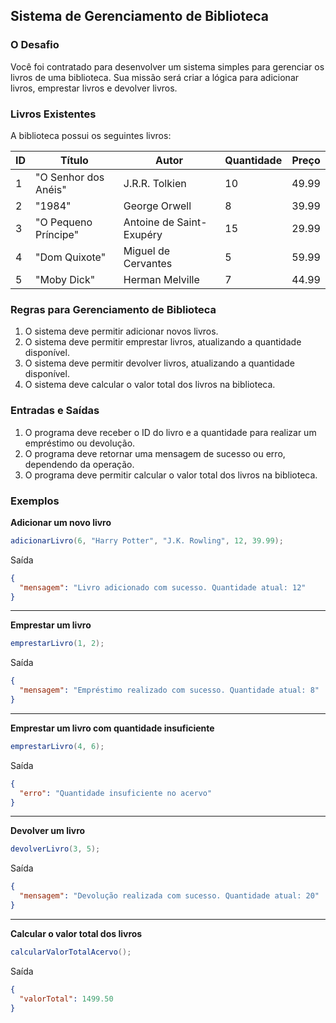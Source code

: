 ## Sistema de Gerenciamento de Biblioteca

### O Desafio

Você foi contratado para desenvolver um sistema simples para gerenciar os livros de uma biblioteca. Sua missão será criar a lógica para adicionar livros, emprestar livros e devolver livros.

### Livros Existentes

A biblioteca possui os seguintes livros:

| ID | Título | Autor | Quantidade | Preço |
| --- | --- | --- | --- | --- |
| 1 | "O Senhor dos Anéis" | J.R.R. Tolkien | 10 | 49.99 |
| 2 | "1984" | George Orwell | 8 | 39.99 |
| 3 | "O Pequeno Príncipe" | Antoine de Saint-Exupéry | 15 | 29.99 |
| 4 | "Dom Quixote" | Miguel de Cervantes | 5 | 59.99 |
| 5 | "Moby Dick" | Herman Melville | 7 | 44.99 |

### Regras para Gerenciamento de Biblioteca

1. O sistema deve permitir adicionar novos livros.
2. O sistema deve permitir emprestar livros, atualizando a quantidade disponível.
3. O sistema deve permitir devolver livros, atualizando a quantidade disponível.
4. O sistema deve calcular o valor total dos livros na biblioteca.

### Entradas e Saídas

1. O programa deve receber o ID do livro e a quantidade para realizar um empréstimo ou devolução.
2. O programa deve retornar uma mensagem de sucesso ou erro, dependendo da operação.
3. O programa deve permitir calcular o valor total dos livros na biblioteca.

### Exemplos

**Adicionar um novo livro**

```java
adicionarLivro(6, "Harry Potter", "J.K. Rowling", 12, 39.99);
```
Saída

```JSON
{
  "mensagem": "Livro adicionado com sucesso. Quantidade atual: 12"
}
```
---
**Emprestar um livro**

```Java
emprestarLivro(1, 2);
```

Saída

```JSON
{
  "mensagem": "Empréstimo realizado com sucesso. Quantidade atual: 8"
}
```
---
**Emprestar um livro com quantidade insuficiente**

```Java
emprestarLivro(4, 6);
```

Saída

```JSON
{
  "erro": "Quantidade insuficiente no acervo"
}
```
---
**Devolver um livro**

```Java
devolverLivro(3, 5);
```

Saída

```JSON
{
  "mensagem": "Devolução realizada com sucesso. Quantidade atual: 20"
}
```
---
**Calcular o valor total dos livros**

```Java
calcularValorTotalAcervo();
```

Saída

```JSON
{
  "valorTotal": 1499.50
}
```